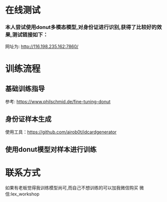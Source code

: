 # 在线测试
### 本人尝试使用donut多模态模型,对身份证进行识别,获得了比较好的效果,测试链接如下：
网址为: http://116.198.235.162:7860/

# 训练流程
## 基础训练指导
参考:   https://www.philschmid.de/fine-tuning-donut

## 身份证样本生成
使用工具：https://github.com/airob0t/idcardgenerator

## 使用donut模型对样本进行训练

# 联系方式
如果有老板觉得我训练模型尚可,而自己不想训练的可以加我微信购买
微信:lex_workshop
